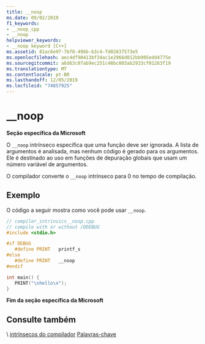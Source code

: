 ```yaml
---
title: __noop
ms.date: 09/02/2019
f1_keywords:
- __noop_cpp
- __noop
helpviewer_keywords:
- __noop keyword [C++]
ms.assetid: 81ac6e97-7bf8-496b-b3c4-fd02837573e5
ms.openlocfilehash: aec4df98413bf34ac1e2966d012bb905edd4775e
ms.sourcegitcommit: a6d63c07ab9ec251c48bc003ab2933cf01263f19
ms.translationtype: MT
ms.contentlocale: pt-BR
ms.lasthandoff: 12/05/2019
ms.locfileid: "74857925"
---
```

# <a name="__noop"></a>__noop

**Seção específica da Microsoft**

O `__noop` intrínseco especifica que uma função deve ser ignorada. A lista de argumentos é analisada, mas nenhum código é gerado para os argumentos. Ele é destinado ao uso em funções de depuração globais que usam um número variável de argumentos.

O compilador converte o `__noop` intrínseco para 0 no tempo de compilação.

## <a name="example"></a>Exemplo

O código a seguir mostra como você pode usar `__noop`.

```cpp
// compiler_intrinsics__noop.cpp
// compile with or without /DDEBUG
#include <stdio.h>

#if DEBUG
   #define PRINT   printf_s
#else
   #define PRINT   __noop
#endif

int main() {
   PRINT("\nhello\n");
}
```

**Fim da seção específica da Microsoft**

## <a name="see-also"></a>Consulte também

\ [intrínsecos do compilador](../intrinsics/compiler-intrinsics.md)
[Palavras-chave](../cpp/keywords-cpp.md)
